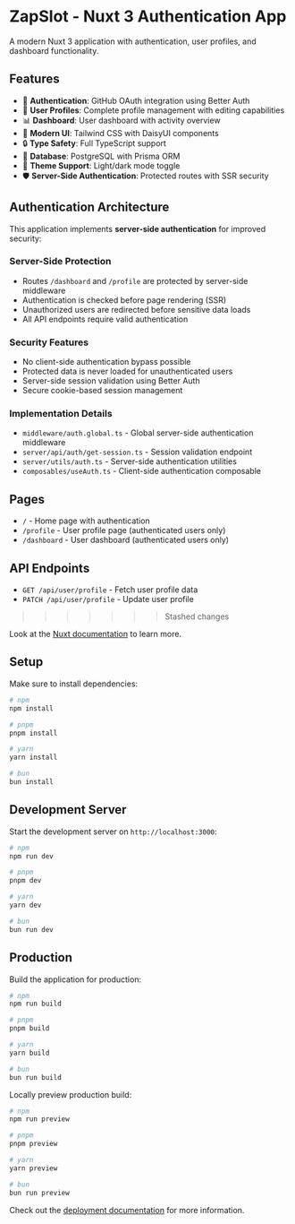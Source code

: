 # ZapSlot - Nuxt 3 Authentication App

A modern Nuxt 3 application with authentication, user profiles, and dashboard functionality.

## Features

- 🔐 **Authentication**: GitHub OAuth integration using Better Auth
- 👤 **User Profiles**: Complete profile management with editing capabilities
- 📊 **Dashboard**: User dashboard with activity overview
- 🎨 **Modern UI**: Tailwind CSS with DaisyUI components
- 🔒 **Type Safety**: Full TypeScript support
- 💾 **Database**: PostgreSQL with Prisma ORM
- 🌙 **Theme Support**: Light/dark mode toggle
- 🛡️ **Server-Side Authentication**: Protected routes with SSR security

## Authentication Architecture

This application implements **server-side authentication** for improved security:

### Server-Side Protection
- Routes `/dashboard` and `/profile` are protected by server-side middleware
- Authentication is checked before page rendering (SSR)
- Unauthorized users are redirected before sensitive data loads
- All API endpoints require valid authentication

### Security Features
- No client-side authentication bypass possible
- Protected data is never loaded for unauthenticated users
- Server-side session validation using Better Auth
- Secure cookie-based session management

### Implementation Details
- `middleware/auth.global.ts` - Global server-side authentication middleware
- `server/api/auth/get-session.ts` - Session validation endpoint
- `server/utils/auth.ts` - Server-side authentication utilities
- `composables/useAuth.ts` - Client-side authentication composable

## Pages

- `/` - Home page with authentication
- `/profile` - User profile page (authenticated users only)
- `/dashboard` - User dashboard (authenticated users only)

## API Endpoints

- `GET /api/user/profile` - Fetch user profile data
- `PATCH /api/user/profile` - Update user profile
>>>>>>> Stashed changes

Look at the [Nuxt documentation](https://nuxt.com/docs/getting-started/introduction) to learn more.

## Setup

Make sure to install dependencies:

```bash
# npm
npm install

# pnpm
pnpm install

# yarn
yarn install

# bun
bun install
```

## Development Server

Start the development server on `http://localhost:3000`:

```bash
# npm
npm run dev

# pnpm
pnpm dev

# yarn
yarn dev

# bun
bun run dev
```

## Production

Build the application for production:

```bash
# npm
npm run build

# pnpm
pnpm build

# yarn
yarn build

# bun
bun run build
```

Locally preview production build:

```bash
# npm
npm run preview

# pnpm
pnpm preview

# yarn
yarn preview

# bun
bun run preview
```

Check out the [deployment documentation](https://nuxt.com/docs/getting-started/deployment) for more information.
